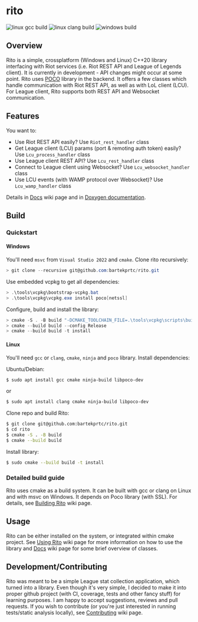 # rito

![linux gcc build](https://github.com/bartekprtc/rito/actions/workflows/linux_gcc.yml/badge.svg)
![linux clang build](https://github.com/bartekprtc/rito/actions/workflows/linux_clang.yml/badge.svg)
![windows build](https://github.com/bartekprtc/rito/actions/workflows/windows_cl.yml/badge.svg)

## Overview

Rito is a simple, crossplatform (Windows and Linux) C++20 library interfacing with Riot services (i.e. Riot REST API and League of Legends client). It is currently in development - API changes might occur at some point. Rito uses [POCO](https://github.com/pocoproject/poco) library in the backend. It offers a few classes which handle communication with Riot REST API, as well as with LoL client (LCU). For League client, Rito supports both REST API and Websocket communication.

## Features

You want to:
- Use Riot REST API easily? Use `Riot_rest_handler` class
- Get League client (LCU) params (port & remoting auth token) easily? Use `Lcu_process_handler` class
- Use League client REST API? Use `Lcu_rest_handler` class
- Connect to League client using Websocket? Use `Lcu_websocket_handler` class
- Use LCU events (with WAMP protocol over Websocket)? Use `Lcu_wamp_handler` class

Details in [Docs](https://github.com/bartekprtc/rito/wiki/Docs) wiki page and in [Doxygen documentation](https://bartekprtc.github.io/rito/).

## Build

### Quickstart

#### Windows

You'll need `msvc` from `Visual Studio 2022` and `cmake`. Clone rito recursively:

``` powershell
> git clone --recursive git@github.com:bartekprtc/rito.git
```

Use embedded vcpkg to get all dependencies:

``` powershell
> .\tools\vcpkg\bootstrap-vcpkg.bat
> .\tools\vcpkg\vcpkg.exe install poco[netssl]
```

Configure, build and install the library:

``` powershell
> cmake -S . -B build "-DCMAKE_TOOLCHAIN_FILE=.\tools\vcpkg\scripts\buildsystems\vcpkg.make"
> cmake --build build --config Release
> cmake --build build -t install
```

#### Linux

You'll need `gcc` or `clang`, `cmake`, `ninja` and `poco` library. Install dependencies:

Ubuntu/Debian:

``` bash
$ sudo apt install gcc cmake ninja-build libpoco-dev
```

or

``` bash
$ sudo apt install clang cmake ninja-build libpoco-dev
```

Clone repo and build Rito:

``` bash
$ git clone git@github.com:bartekprtc/rito.git
$ cd rito
$ cmake -S . -B build
$ cmake --build build
```

Install library:

``` bash
$ sudo cmake --build build -t install
```

### Detailed build guide

Rito uses cmake as a build system. It can be built with gcc or clang on Linux and with msvc on Windows. It depends on Poco library (with SSL). For details, see [Building Rito](https://github.com/bartekprtc/rito/wiki/Building-Rito) wiki page.

## Usage
Rito can be either installed on the system, or integrated within cmake project. See [Using Rito](https://github.com/bartekprtc/rito/wiki/Using-Rito) wiki page for more information on how to use the library and [Docs](https://github.com/bartekprtc/rito/wiki/Docs) wiki page for some brief overview of classes.

## Development/Contributing
Rito was meant to be a simple League stat collection application, which turned into a library. Even though it's very simple, I decided to make it into proper github project (with CI, coverage, tests and other fancy stuff) for learning purposes. I am happy to accept suggestions, reviews and pull requests. If you wish to contribute (or you're just interested in running tests/static analysis locally), see [Contributing](https://github.com/bartekprtc/rito/wiki/Contributing) wiki page.
